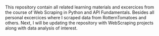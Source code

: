 This repository contain all related learning materials and excercices from the course of Web Scraping in Python and API Fundamentals. Besides all personal excercices where I scraped data from RotternTomatoes and others. Next, I will be updating the repository with WebScraping projects along with data analysis of interest.

